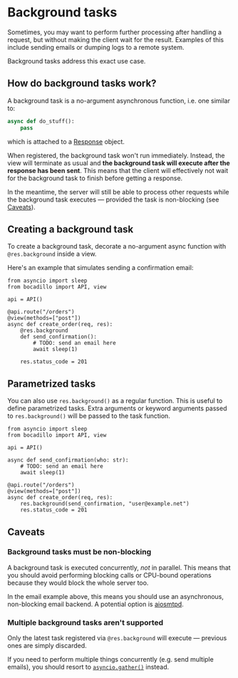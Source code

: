 # Background tasks

Sometimes, you may want to perform further processing after handling a request, but without making the client wait for the result. Examples of this include sending emails or dumping logs to a remote system.

Background tasks address this exact use case.

## How do background tasks work?

A background task is a no-argument asynchronous function, i.e. one similar to:

```python
async def do_stuff():
    pass
```

which is attached to a [Response] object.

When registered, the background task won't run immediately. Instead, the view will terminate as usual and **the background task will execute after the response has been sent**. This means that the client will effectively not wait for the background task to finish before getting a response.

In the meantime, the server will still be able to process other requests while the background task executes — provided the task is non-blocking (see [Caveats](#caveats)).

## Creating a background task

To create a background task, decorate a no-argument async function with `@res.background` inside a view.

Here's an example that simulates sending a confirmation email:

```python{9-12}
from asyncio import sleep
from bocadillo import API, view

api = API()

@api.route("/orders")
@view(methods=["post"])
async def create_order(req, res):
    @res.background
    def send_confirmation():
        # TODO: send an email here
        await sleep(1)

    res.status_code = 201
```

## Parametrized tasks

You can also use `res.background()` as a regular function. This is useful to define parametrized tasks. Extra arguments or keyword arguments passed to `res.background()` will be passed to the task function.

```python{6-8,13}
from asyncio import sleep
from bocadillo import API, view

api = API()

async def send_confirmation(who: str):
    # TODO: send an email here
    await sleep(1)

@api.route("/orders")
@view(methods=["post"])
async def create_order(req, res):
    res.background(send_confirmation, "user@example.net")
    res.status_code = 201
```

## Caveats

### Background tasks must be non-blocking

A background task is executed concurrently, *not* in parallel. This means that you should avoid performing blocking calls or CPU-bound operations because they would block the whole server too.

In the email example above, this means you should use an asynchronous, non-blocking email backend. A potential option is [aiosmtpd](https://github.com/aio-libs/aiosmtpd).

### Multiple background tasks aren't supported

Only the latest task registered via `@res.background` will execute — previous ones are simply discarded.

If you need to perform multiple things concurrently (e.g. send multiple emails), you should resort to [`asyncio.gather()`](https://docs.python.org/3/library/asyncio-task.html#asyncio.gather) instead.

[Response]: ../http/responses.md
